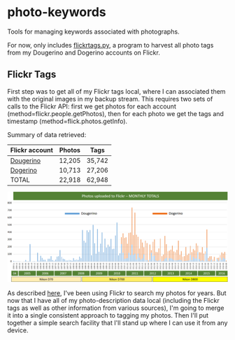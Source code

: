 # photo-keywords

Tools for managing keywords associated with photographs.

For now, only includes [flickrtags.py](https://github.com/dmahugh/photo-keywords/blob/master/flickrtags.py), a program to harvest all photo tags from my Dougerino and Dogerino accounts on Flickr.

## Flickr Tags

First step was to get all of my Flickr tags local, where I can associated them with the original images in my backup stream. This requires
two sets of calls to the Flickr API: first we get photos for each account (method=flickr.people.getPhotos), then for each photo we get
the tags and timestamp (method=flick.photos.getInfo).

Summary of data retrieved:

| Flickr account | Photos | Tags |
| --- | --- | --- |
| [Dougerino](http://flickr.com/photos/dougerino) | 12,205 | 35,742 |
| [Dogerino](http://flickr.com/photos/dogerino) | 10,713 | 27,206 |
| TOTAL | 22,918 | 62,948 |

![monthly totals](images/monthlytotals.png)

As described [here](http://mahugh.com/2013/04/02/my-backup-process/), I've been using Flickr to search my photos
for years. But now that I have all of my photo-description data local (including the Flickr tags as well as other
information from various sources), I'm going to merge it into a single consistent approach to tagging my photos.
Then I'll put together a simple search facility that I'll stand up where I can use it from any device.
